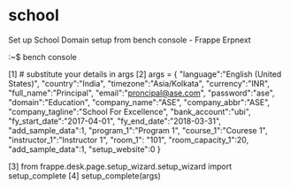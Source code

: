 # school
Set up School Domain setup from bench console - Frappe Erpnext 


:~$ bench console

[1] # substitute your details in args
[2] args = {
"language":"English (United States)",
"country":"India",
"timezone":"Asia/Kolkata",
"currency":"INR",
"full_name":"Principal",
"email":"proncipal@ase.com",
"password":"ase",
"domain":"Education",
"company_name":"ASE",
"company_abbr":"ASE",
"company_tagline":"School For Excellence",
"bank_account":"ubi",
"fy_start_date":"2017-04-01",
"fy_end_date":"2018-03-31",
"add_sample_data":1,
"program_1":"Program 1",
"course_1":"Courese 1",
"instructor_1":"Instructor 1",
"room_1": "101",
"room_capacity_1":20,
"add_sample_data":1,
"setup_website":0
}

[3] from frappe.desk.page.setup_wizard.setup_wizard import setup_complete
[4] setup_complete(args)
